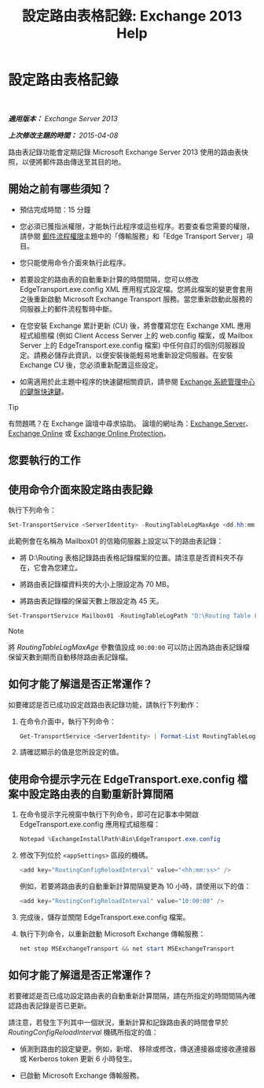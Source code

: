 ﻿---
title: '設定路由表格記錄: Exchange 2013 Help'
TOCTitle: 設定路由表格記錄
ms:assetid: 7184f8f7-4eb8-468a-aafe-b2d72868f820
ms:mtpsurl: https://technet.microsoft.com/zh-tw/library/Bb201696(v=EXCHG.150)
ms:contentKeyID: 50473445
ms.date: 05/21/2018
mtps_version: v=EXCHG.150
ms.translationtype: MT
---

# 設定路由表格記錄

 

_**適用版本：** Exchange Server 2013_

_**上次修改主題的時間：** 2015-04-08_

路由表記錄功能會定期記錄 Microsoft Exchange Server 2013 使用的路由表快照，以便將郵件路由傳送至其目的地。

## 開始之前有哪些須知？

  - 預估完成時間：15 分鐘

  - 您必須已獲指派權限，才能執行此程序或這些程序。若要查看您需要的權限，請參閱 [郵件流程權限](mail-flow-permissions-exchange-2013-help.md)主題中的「傳輸服務」和「Edge Transport Server」項目。

  - 您只能使用命令介面來執行此程序。

  - 若要設定的路由表的自動重新計算的時間間隔，您可以修改 EdgeTransport.exe.config XML 應用程式設定檔。您將此檔案的變更會套用之後重新啟動 Microsoft Exchange Transport 服務。當您重新啟動此服務的伺服器上的郵件流程暫時中斷。

  - 在您安裝 Exchange 累計更新 (CU) 後，將會覆寫您在 Exchange XML 應用程式組態檔 (例如 Client Access Server 上的 web.config 檔案，或 Mailbox Server 上的 EdgeTransport.exe.config 檔案) 中任何自訂的個別伺服器設定。請務必儲存此資訊，以便安裝後能輕易地重新設定伺服器。在安裝 Exchange CU 後，您必須重新配置這些設定。

  - 如需適用於此主題中程序的快速鍵相關資訊，請參閱 [Exchange 系統管理中心的鍵盤快速鍵](keyboard-shortcuts-in-the-exchange-admin-center-exchange-online-protection-help.md)。


> [!TIP]  
> 有問題嗎？在 Exchange 論壇中尋求協助。 論壇的網址為：<a href="https://go.microsoft.com/fwlink/p/?linkid=60612">Exchange Server</a>、 <a href="https://go.microsoft.com/fwlink/p/?linkid=267542">Exchange Online</a> 或 <a href="https://go.microsoft.com/fwlink/p/?linkid=285351">Exchange Online Protection</a>。




## 您要執行的工作

## 使用命令介面來設定路由表記錄

執行下列命令：

```powershell
Set-TransportService <ServerIdentity> -RoutingTableLogMaxAge <dd.hh:mm:ss> -RoutingTableLogMaxDirectorySize <Size>  -RoutingTableLogPath <LocalFilePath>
```

此範例會在名稱為 Mailbox01 的信箱伺服器上設定以下的路由表記錄：

  - 將 D:\\Routing 表格記錄路由表格記錄檔案的位置。請注意是否資料夾不存在，它會為您建立。

  - 將路由表記錄檔資料夾的大小上限設定為 70 MB。

  - 將路由表記錄檔的保留天數上限設定為 45 天。

<!-- end list -->

```powershell
Set-TransportService Mailbox01 -RoutingTableLogPath "D:\Routing Table Log" -RoutingTableLogMaxDirectorySize 70MB -RoutingTableLogMaxAge 45.00:00:00
```


> [!NOTE]  
> 將 <em>RoutingTableLogMaxAge</em> 參數值設成 <code>00:00:00</code> 可以防止因為路由表記錄檔保留天數到期而自動移除路由表記錄檔。




## 如何才能了解這是否正常運作？

如要確認是否已成功設定啟路由表記錄功能，請執行下列動作：

1.  在命令介面中，執行下列命令：
    
    ```powershell
    Get-TransportService <ServerIdentity> | Format-List RoutingTableLog*
    ```

2.  請確認顯示的值是您所設定的值。

## 使用命令提示字元在 EdgeTransport.exe.config 檔案中設定路由表的自動重新計算間隔

1.  在命令提示字元視窗中執行下列命令，即可在記事本中開啟 EdgeTransport.exe.config 應用程式組態檔：
    
    ```powershell
    Notepad %ExchangeInstallPath%Bin\EdgeTransport.exe.config
    ```

2.  修改下列位於 `<appSettings>` 區段的機碼。
    
    ```powershell
    <add key="RoutingConfigReloadInterval" value="<hh:mm:ss>" />
    ```
    
    例如，若要將路由表的自動重新計算間隔變更為 10 小時，請使用以下的值：
    
    ```powershell
    <add key="RoutingConfigReloadInterval" value="10:00:00" />
    ```

3.  完成後，儲存並關閉 EdgeTransport.exe.config 檔案。

4.  執行下列命令，以重新啟動 Microsoft Exchange 傳輸服務：
    
    ```powershell
    net stop MSExchangeTransport && net start MSExchangeTransport
    ```

## 如何才能了解這是否正常運作？

若要確認是否已成功設定路由表的自動重新計算間隔，請在所指定的時間間隔內確認路由表記錄是否已更新。

請注意，若發生下列其中一個狀況，重新計算和記錄路由表的時間會早於 *RoutingConfigReloadInterval* 機碼所指定的值：

  - 偵測到路由的設定變更。例如，新增、 移除或修改，傳送連接器或接收連接器或 Kerberos token 更新 6 小時發生。

  - 已啟動 Microsoft Exchange 傳輸服務。

